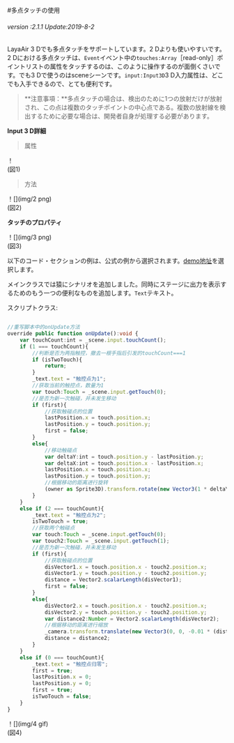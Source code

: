 #多点タッチの使用

###### *version :2.1.1   Update:2019-8-2*

LayaAir 3 Dでも多点タッチをサポートしています。2 Dよりも使いやすいです。2 Dにおける多点タッチは、`Event`イベント中の`touches:Array`［read-only］ポイントリストの属性をタッチするのは、このように操作するのが面倒くさいです。でも3 Dで使うのはsceneシーンです。`input:Input3D`3 D入力属性は、どこでも入手できるので、とても便利です。

>**注意事項：**多点タッチの場合は、検出のために1つの放射だけが放射され、この点は複数のタッチポイントの中心点である。複数の放射線を検出するために必要な場合は、開発者自身が処理する必要があります。

**Input 3 D詳細**

>属性

！[](img/1.png)<br/>(図1)

>方法

！[](img/2 png)<br/>(図2)

**タッチのプロパティ**

！[](img/3 png)<br/>(図3)

以下のコード・セクションの例は、公式の例から選択されます。[demo地址](https://layaair2.ldc2.layabox.com/demo2/?language=ch&category=3d&group=MouseInteraction&name=MultiTouch)を選択します。

メインクラスでは猿にシナリオを追加しました。同時にステージに出力を表示するためのもう一つの便利なものを追加します。`Text`テキスト。

スクリプトクラス:


```typescript

//重写脚本中的onUpdate方法
override public function onUpdate():void {
    var touchCount:int = _scene.input.touchCount();
    if (1 === touchCount){
        //判断是否为两指触控，撤去一根手指后引发的touchCount===1
        if (isTwoTouch){
            return;
        }
        _text.text = "触控点为1";
        //获取当前的触控点，数量为1
        var touch:Touch = _scene.input.getTouch(0);
        //是否为新一次触碰，并未发生移动
        if (first){
            //获取触碰点的位置
            lastPosition.x = touch.position.x;
            lastPosition.y = touch.position.y;
            first = false;
        }
        else{
            //移动触碰点
            var deltaY:int = touch.position.y - lastPosition.y;
            var deltaX:int = touch.position.x - lastPosition.x;
            lastPosition.x = touch.position.x;
            lastPosition.y = touch.position.y;
            //根据移动的距离进行旋转
            (owner as Sprite3D).transform.rotate(new Vector3(1 * deltaY /2, 1 * deltaX / 2, 0), true, false);
        }
    }
    else if (2 === touchCount){
        _text.text = "触控点为2";
        isTwoTouch = true;
        //获取两个触碰点
        var touch:Touch = _scene.input.getTouch(0);
        var touch2:Touch = _scene.input.getTouch(1);
        //是否为新一次触碰，并未发生移动
        if (first){
            //获取触碰点的位置
            disVector1.x = touch.position.x - touch2.position.x;
            disVector1.y = touch.position.y - touch2.position.y;
            distance = Vector2.scalarLength(disVector1);
            first = false;
        }
        else{
            disVector2.x = touch.position.x - touch2.position.x;
            disVector2.y = touch.position.y - touch2.position.y;
            var distance2:Number = Vector2.scalarLength(disVector2);
            //根据移动的距离进行缩放
            _camera.transform.translate(new Vector3(0, 0, -0.01 * (distance2 - distance)));
            distance = distance2;
        }	
    }
    else if (0 === touchCount){
        _text.text = "触控点归零";
        first = true;
        lastPosition.x = 0;
        lastPosition.y = 0;
        first = true;
        isTwoTouch = false;
    }
}
```


！[](img/4 gif)<br/>(図4)